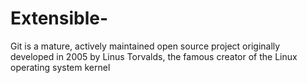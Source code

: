 # Extensible-
Git is a mature, actively maintained open source project originally developed in 2005 by Linus Torvalds, the famous creator of the Linux operating system kernel
